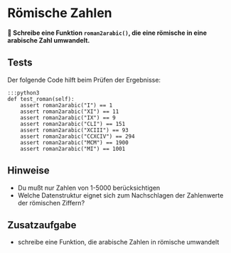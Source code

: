 
# Römische Zahlen

**🎯 Schreibe eine Funktion `roman2arabic()`, die eine römische in eine arabische Zahl umwandelt.**

## Tests

Der folgende Code hilft beim Prüfen der Ergebnisse:

    :::python3
    def test_roman(self):
        assert roman2arabic("I") == 1
        assert roman2arabic("XI") == 11
        assert roman2arabic("IX") == 9
        assert roman2arabic("CLI") == 151
        assert roman2arabic("XCIII") == 93
        assert roman2arabic("CCXCIV") == 294
        assert roman2arabic("MCM") == 1900
        assert roman2arabic("MI") == 1001

## Hinweise

* Du mußt nur Zahlen von 1-5000 berücksichtigen
* Welche Datenstruktur eignet sich zum Nachschlagen der Zahlenwerte der römischen Ziffern?

## Zusatzaufgabe

* schreibe eine Funktion, die arabische Zahlen in römische umwandelt
